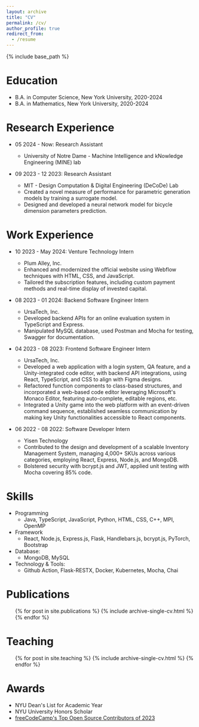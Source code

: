 ```yaml
---
layout: archive
title: "CV"
permalink: /cv/
author_profile: true
redirect_from:
  - /resume
---
```


{% include base_path %}

Education
======
* B.A. in Computer Science, New York University, 2020-2024
* B.A. in Mathematics, New York University, 2020-2024

Research Experience
======
* 05 2024 - Now: Research Assistant
  * University of Notre Dame - Machine Intelligence and kNowledge Engineering (MINE) lab

* 09 2023 - 12 2023: Research Assistant
  * MIT - Design Computation & Digital Engineering (DeCoDe) Lab
  * Created a novel measure of performance for parametric generation models by training a surrogate model.
  * Designed and developed a neural network model for bicycle dimension parameters prediction.

Work Experience
======
* 10 2023 - May 2024: Venture Technology Intern
  * Plum Alley, Inc.
  * Enhanced and modernized the official website using Webflow techniques with HTML, CSS, and JavaScript.
  * Tailored the subscription features, including custom payment methods and real-time display of invested capital.

* 08 2023 - 01 2024: Backend Software Engineer Intern
  * UrsaTech, Inc.
  * Developed backend APIs for an online evaluation system in TypeScript and Express.
  * Manipulated MySQL database, used Postman and Mocha for testing, Swagger for documentation.

* 04 2023 - 08 2023: Frontend Software Engineer Intern
  * UrsaTech, Inc.
  * Developed a web application with a login system, QA feature, and a Unity-integrated code editor, with backend API integrations, using React, TypeScript, and CSS to align with Figma designs.
  * Refactored function components to class-based structures, and incorporated a web-based code editor leveraging Microsoft's Monaco Editor, featuring auto-complete, editable regions, etc. 
  * Integrated a Unity game into the web platform with an event-driven command sequence, established seamless communication by making key Unity functionalities accessible to React components.

* 06 2022 - 08 2022: Software Developer Intern
  * Yisen Technology
  * Contributed to the design and development of a scalable Inventory Management System, managing 4,000+ SKUs across various categories, employing React, Express, Node.js, and MongoDB.
  * Bolstered security with bcrypt.js and JWT, applied unit testing with Mocha covering 85% code.
  
Skills
======
* Programming
  * Java, TypeScript, JavaScript, Python, HTML, CSS, C++, MPI, OpenMP
* Framework
  * React, Node.js, Express.js, Flask, Handlebars.js, bcrypt.js, PyTorch, Bootstrap
* Database:
  * MongoDB, MySQL
* Technology & Tools:
  * Github Action, Flask-RESTX, Docker, Kubernetes, Mocha, Chai

Publications
======
  <ul>{% for post in site.publications %}
    {% include archive-single-cv.html %}
  {% endfor %}</ul>
  
<!-- Talks
======
  <ul>{% for post in site.talks %}
    {% include archive-single-talk-cv.html %}
  {% endfor %}</ul> -->
  
Teaching
======
  <ul>{% for post in site.teaching %}
    {% include archive-single-cv.html %}
  {% endfor %}</ul>
  
<!-- Service and leadership
======
* Currently signed in to 43 different slack teams -->

Awards
======
* NYU Dean's List for Academic Year
* NYU University Honors Scholar
* [freeCodeCamp's Top Open Source Contributors of 2023](https://www.freecodecamp.org/news/top-open-source-contributors-2023/)